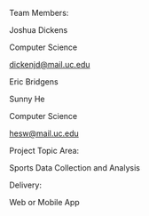 Team Members:

Joshua Dickens

Computer Science

dickenjd@mail.uc.edu

Eric Bridgens

Sunny He

Computer Science

hesw@mail.uc.edu

Project Topic Area:

Sports Data Collection and Analysis

Delivery:

Web or Mobile App
